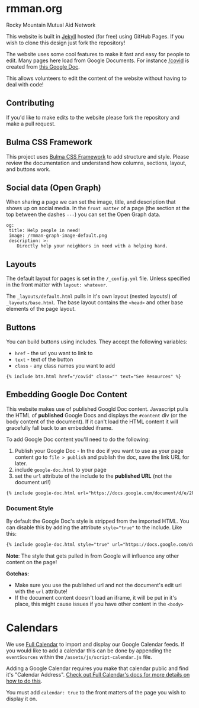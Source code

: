 # rmman.org
Rocky Mountain Mutual Aid Network

This website is built in [Jekyll](https://jekyllrb.com/docs) hosted (for free) using GitHub Pages. 
If you wish to clone this design just fork the repository!

The website uses some cool features to make it fast and easy for people to edit. Many pages here
load from Google Documents. For instance [/covid](https://rmman.org/covid) is created from [this Google Doc](https://docs.google.com/document/d/1-0lvs_bWE-yJiS4tCQEBjRPRm96AR79K-74MEXhQV-0/edit).

This allows volunteers to edit the content of the website without having to deal with code!

## Contributing

If you'd like to make edits to the website please fork the repository and make a pull request.

## Bulma CSS Framework

This project uses [Bulma CSS Framework](https://bulma.io/documentation) to add structure and style.
Please review the documentation and understand how columns, sections, layout, and buttons work.

## Social data (Open Graph)

When sharing a page we can set the image, title, and description that shows up on social media. 
In the `front matter` of a page (the section at the top between the dashes `---`) you can set the
Open Graph data.

```
og:
 title: Help people in need!
 image: /rmman-graph-image-default.png
 description: >-
    Directly help your neighbors in need with a helping hand.
```

## Layouts

The default layout for pages is set in the `/_config.yml` file. Unless specified in the front matter with `layout: whatever`.

The `_layouts/default.html` pulls in it's own layout (nested layouts!) of `_layouts/base.html`. The base layout contains
the `<head>` and other base elements of the page layout.

## Buttons

You can build buttons using includes. They accept the following variables:

- `href` - the url you want to link to
- `text` - text of the button
- `class` - any class names you want to add

```
{% include btn.html href="/covid" class="" text="See Resources" %}
```

## Embedding Google Doc Content

This website makes use of published Googld Doc content. Javascript pulls the HTML of **published** Google Docs
and displays the `#content` div (or the body content of the document). If it can't load the HTML content it 
will gracefully fall back to an embedded iframe.

To add Google Doc content you'll need to do the following:

1. Publish your Google Doc - In the doc if you want to use as your page content go to `file > publish` and publish the doc, save the link URL for later.
2. include `google-doc.html` to your page
3. set the `url` attribute of the include to the **published URL** (not the document url!)

``` html
{% include google-doc.html url="https://docs.google.com/document/d/e/2PACX-1vQUhG21mO6ahV6njQ6RB3lA_94LFoilOvganxxtFIZsd4GXfiZWwUNJMwwcR4B6av6KvBMwZ7xXq0oh/pub" %}
```

### Document Style

By default the Google Doc's style is stripped from the imported HTML. You can disable this by adding the attribute
`style="true"` to the include. Like this:

``` html
{% include google-doc.html style="true" url="https://docs.google.com/document/d/e/2PACX-1vQUhG21mO6ahV6njQ6RB3lA_94LFoilOvganxxtFIZsd4GXfiZWwUNJMwwcR4B6av6KvBMwZ7xXq0oh/pub" %}
```

**Note**: The style that gets pulled in from Google will influence any other content on the page!

**Gotchas:** 

* Make sure you use the published url and not the document's edit url with the `url` attribute!
* If the document content doesn't load an iframe, it will be put in it's place, this might cause issues if you have other content in the `<body>`

# Calendars

We use [Full Calendar](https://fullcalendar.io/) to import and display our Google Calendar feeds. If you would like to add a calendar this can be done by appending the `eventSources` within the `/assets/js/script-calendar.js` file.

Adding a Google Calendar requires you make that calendar public and find it's "Calendar Address". [Check out Full Calendar's docs for more details on how to do this](https://fullcalendar.io/docs/google-calendar).

You must add `calendar: true` to the front matters of the page you wish to display it on.